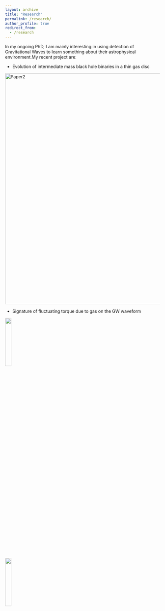 ```yaml
---
layout: archive
title: "Research"
permalink: /research/
author_profile: true
redirect_from:
  - /research
---
```


In my ongoing PhD, I am mainly interesting in using detection of Gravitational Waves to learn something about their astrophysical environment.My recent project are:

* Evolution of intermediate mass black hole binaries in a thin gas disc<br>
<img class="img-responsive" src="https://muditgarg96.github.io/images/Paper2.png" title="Paper2" width="750">

* Signature of fluctuating torque due to gas on the GW waveform<br>
<div class="row">
  <div class="column">
    <img src="https://muditgarg96.github.io/images/Paper1_1.png" alt="" style="width:20%">
  </div>
  <div class="column">
    <img src="https://muditgarg96.github.io/images/Paper1_2.png" alt="" style="width:20%">
  </div>
</div>
